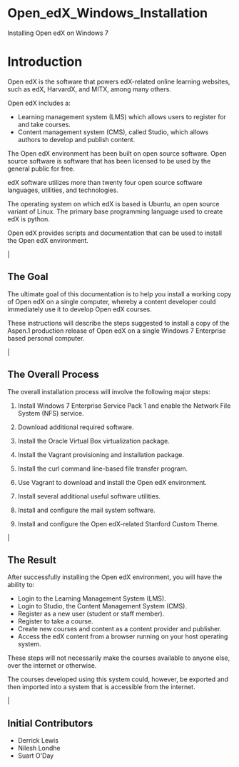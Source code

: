 # Open_edX_Windows_Installation
Installing Open edX on Windows 7 

Introduction
============

Open edX is the software that powers edX-related online learning websites, such as edX, HarvardX, and MITX, among many others.

Open edX includes a:
 
- Learning management system (LMS) which allows users to register for and take courses.
- Content management system (CMS), called Studio, which allows authors to develop and publish content.

The Open edX environment has been built on open source software. Open source software is software that has been licensed to be used by the general public for free.

edX software utilizes more than twenty four open source software languages, utilities, and technologies.

The operating system on which edX is based is Ubuntu, an open source variant of Linux. The primary base programming language used to create edX is python.

Open edX provides scripts and documentation that can be used to install the Open edX environment.

|

The Goal
--------

The ultimate goal of this documentation is to help you install a working copy of Open edX on a single computer, whereby a content developer could immediately use it to develop Open edX courses.

These instructions will describe the steps suggested to install a copy of the Aspen.1 production release of Open edX on a single Windows 7 Enterprise based personal computer.

|

The Overall Process
-------------------

The overall installation process will involve the following major steps:
 
1. Install Windows 7 Enterprise Service Pack 1 and enable the Network File System (NFS) service.
 
2. Download additional required software. 
 
3. Install the Oracle Virtual Box virtualization package.
 
4. Install the Vagrant provisioning and installation package.
 
5. Install the curl command line-based file transfer program.
 
6. Use Vagrant to download and install the Open edX environment.
 
7. Install several additional useful software utilities.
 
8. Install and configure the mail system software.
 
9. Install and configure the Open edX-related Stanford Custom Theme.
 
|

The Result
----------

After successfully installing the Open edX environment, you will have the ability to:
 
 - Login to the Learning Management System (LMS). 
 - Login to Studio, the Content Management System (CMS).
 - Register as a new user (student or staff member).
 - Register to take a course.
 - Create new courses and content as a content provider and publisher.
 - Access the edX content from a browser running on your host operating system.
 

These steps will not necessarily make the courses available to anyone else, over the internet or otherwise.

The courses developed using this system could, however, be exported and then imported into a system that is accessible from the internet.


|

Initial Contributors
--------------------
- Derrick Lewis
- Nilesh Londhe
- Suart O'Day

